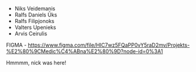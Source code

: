 
- Niks Veidemanis
- Ralfs Daniels Ūks
- Ralfs Filipjonoks
- Valters Upenieks
- Arvis Ceirulis

FIGMA - https://www.figma.com/file/HIC7wz5FQaPP0vY5raD2mv/Projekts-%E2%80%9CMedic%C4%ABna%E2%80%9D?node-id=0%3A1

Hmmmm, nick was here!